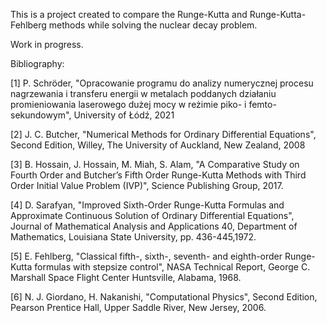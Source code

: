 This is a project created to compare the Runge-Kutta and Runge-Kutta-Fehlberg methods while solving the nuclear decay problem. 

Work in progress.

Bibliography:

[1] P. Schröder, "Opracowanie programu do analizy numerycznej procesu nagrzewania i transferu energii w metalach poddanych działaniu promieniowania laserowego dużej mocy w reżimie piko- i femto-sekundowym", University of Łódź, 2021

[2] J. C. Butcher, "Numerical Methods for Ordinary Differential Equations", Second Edition, Willey, The University of Auckland, New Zealand, 2008

[3] B. Hossain, J. Hossain, M. Miah, S. Alam, "A Comparative Study on Fourth Order and Butcher’s Fifth Order Runge-Kutta Methods with Third Order Initial Value Problem (IVP)", Science Publishing Group, 2017.

[4] D. Sarafyan, "Improved Sixth-Order Runge-Kutta Formulas and Approximate Continuous Solution of Ordinary Differential Equations", Journal of Mathematical Analysis and Applications 40, Department of Mathematics, Louisiana State University, pp. 436-445,1972.

[5] E. Fehlberg, "Classical fifth-, sixth-, seventh- and eighth-order Runge-Kutta formulas with stepsize control", NASA Technical Report, George C. Marshall Space Flight Center Huntsville, Alabama, 1968.

[6] N. J. Giordano, H. Nakanishi, "Computational Physics", Second Edition, Pearson Prentice Hall, Upper Saddle River, New Jersey, 2006.
